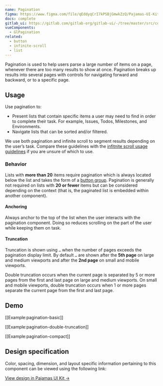 ```yaml
---
name: Pagination
figma: https://www.figma.com/file/qEddyqCrI7kPSBjGmwkZzQ/Pajamas-UI-Kit?node-id=425%3A130
docs: complete
gitlab_ui: https://gitlab.com/gitlab-org/gitlab-ui/-/tree/master/src/components/base/pagination
vueComponents:
  - GlPagination
related:
  - button
  - infinite-scroll
  - list
---
```


Pagination is used to help users parse a large number of items on a page, whenever there are too many results to show at once. Pagination breaks up results into several pages with controls for navigating forward and backward, or to a specific page.

## Usage

Use pagination to:

- Present lists that contain specific items a user may need to find in order to complete their task. For example, Issues, Todos, Milestones, and Environments.
- Navigate lists that can be sorted and/or filtered.

We use both pagination and infinite scroll to segment results depending on the user’s task. Compare these guidelines with the [infitnite scroll usage guidelines](/components/infinite-scroll#usage) if you are unsure of which to use.

### Behavior

Lists with **more than 20** items require pagination which is always located below the list and takes the form of a [button group](/components/button/#group). Pagination is generally not required on lists with **20 or fewer** items but can be considered depending on the context (that is, the paginated list is embedded within another component).

#### Anchoring

Always anchor to the top of the list when the user interacts with the pagination component. Doing so reduces scrolling on the part of the user while keeping them on task.

#### Truncation

Truncation is shown using `…` when the number of pages exceeds the pagination display limit. By default `…` are shown after the **5th page** on large and medium viewports and after the **2nd page** on small and mobile viewports.

Double truncation occurs when the current page is separated by 5 or more pages from the first and last page on large and medium viewports. On small and mobile viewports, double truncation occurs when 1 or more pages separate the current page from the first and last page.

## Demo

[[Example:pagination-basic]]

[[Example:pagination-double-truncation]]

[[Example:pagination-compact]]

## Design specification

Color, spacing, dimension, and layout specific information pertaining to this component can be viewed using the following link:

[View design in Pajamas UI Kit →](https://www.figma.com/file/qEddyqCrI7kPSBjGmwkZzQ/Pajamas-UI-Kit-Beta?node-id=2763%3A236)
